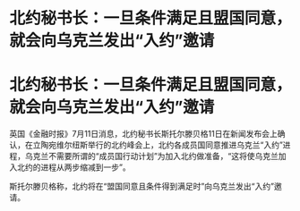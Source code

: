 # 北约秘书长：一旦条件满足且盟国同意，就会向乌克兰发出“入约”邀请

# 北约秘书长：一旦条件满足且盟国同意，就会向乌克兰发出“入约”邀请

英国《金融时报》7月11日消息，北约秘书长斯托尔滕贝格11日在新闻发布会上确认，在立陶宛维尔纽斯举行的北约峰会上，北约各成员国同意推进乌克兰“入约”进程，乌克兰不需要所谓的“成员国行动计划”为加入北约做准备，“这将使乌克兰加入北约的进程从两步缩减到一步”。

斯托尔滕贝格称，北约将在“盟国同意且条件得到满足时”向乌克兰发出“入约”邀请。

